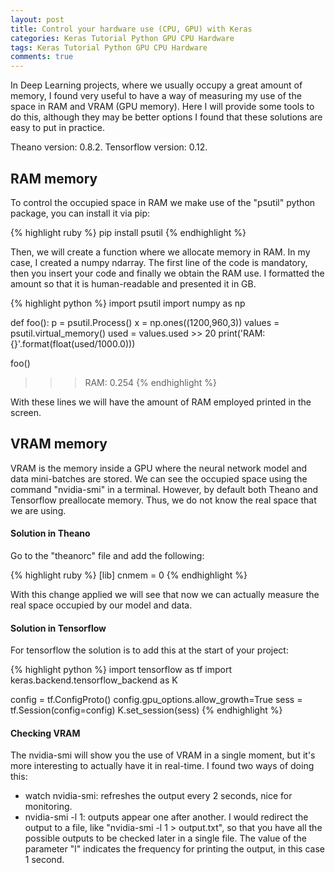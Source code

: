 ```yaml
---
layout: post
title: Control your hardware use (CPU, GPU) with Keras
categories: Keras Tutorial Python GPU CPU Hardware
tags: Keras Tutorial Python GPU CPU Hardware
comments: true
---
```


In Deep Learning projects, where we usually occupy a great amount of memory, I found very useful to have a way of measuring my use of the space in RAM and VRAM (GPU memory). Here I will provide some tools to do this, although they may be better options I found that these solutions are easy to put in practice.

Theano version: 0.8.2. Tensorflow version: 0.12.

## RAM memory

To control the occupied space in RAM we make use of the "psutil" python package, you can install it via pip:

{% highlight ruby %}
pip install psutil
{% endhighlight %}

Then, we will create a function where we allocate memory in RAM. In my case, I created a numpy ndarray. The first line of the code is mandatory, then you insert your code and finally we obtain the RAM use. I formatted the amount so that it is human-readable and presented it in GB.

{% highlight python %}
import psutil
import numpy as np

def foo():
     p = psutil.Process()
     x = np.ones((1200,960,3))
     values = psutil.virtual_memory()
     used = values.used >> 20
     print('RAM: {}'.format(float(used/1000.0)))

foo()
>>> RAM: 0.254
{% endhighlight %}

With these lines we will have the amount of RAM employed printed in the screen.

## VRAM memory

VRAM is the memory inside a GPU where the neural network model and data mini-batches are stored. We can see the occupied space using the command "nvidia-smi" in a terminal. However, by default both Theano and Tensorflow preallocate memory. Thus, we do not know the real space that we are using.

#### Solution in Theano

Go to the "theanorc" file and add the following:

{% highlight ruby %}
[lib]
cnmem = 0
{% endhighlight %}

With this change applied we will see that now we can actually measure the real space occupied by our model and data.

#### Solution in Tensorflow

For tensorflow the solution is to add this at the start of your project:

{% highlight python %}
import tensorflow as tf
import keras.backend.tensorflow_backend as K

config = tf.ConfigProto()
config.gpu_options.allow_growth=True
sess = tf.Session(config=config)
K.set_session(sess)
{% endhighlight %}

#### Checking VRAM

The nvidia-smi will show you the use of VRAM in a single moment, but it's more interesting to actually have it in real-time. I found two ways of doing this:

* watch nvidia-smi: refreshes the output every 2 seconds, nice for monitoring.
* nvidia-smi -l 1: outputs appear one after another. I would redirect the output to a file, like "nvidia-smi -l 1 > output.txt", so that you have all the possible outputs to be checked later in a single file. The value of the parameter "l" indicates the frequency for printing the output, in this case 1 second.


